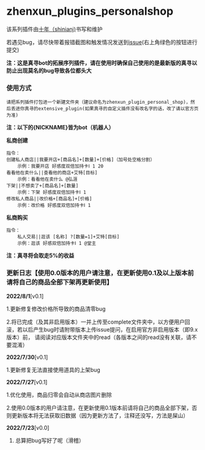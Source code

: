 
# zhenxun_plugins_personalshop
该系列插件由[十年（shinianj)](https://github.com/shinianj)书写和维护

若遇见bug，请尽快带着报错截图和触发情况发送到[issue](https://github.com/shinianj/zhenxun_plugin_personalshop/issues)(右上角绿色的按钮进行提交)

**注：这是真寻bot的拓展序列插件，请在使用时确保自己使用的是最新版的真寻以防止出现莫名的bug导致各位都头大**


### 使用方式

    请把系列插件打包进一个新建文件夹（建议命名为zhenxun_plugin_personal_shop)，然后丢进你真寻的extensive_plugin(如果真寻的自定义插件没有改名字的话，改了请以官方页为准)

**注：以下的{NICKNAME}皆为bot（机器人）**

**私商创建**

    指令：
    创建私人商店||我要开店+[商品名]+[数量]+[价格]（加号处空格分割）
        示例：我要开店 好感度双倍加持卡Ⅰ 1 20
    看看他在卖什么||查看他的商店+艾特[目标]
        示例：看看他在卖什么 @弘涯
    下架||不想卖了+[商品名]+[数量]
        示例：下架 好感度双倍加持卡Ⅰ 1 
    修改私人商品||改价格+[商品名]+[价格]
        示例：改价格 好感度双倍加持卡Ⅰ 1 

**私商购买**

    指令：
        私人交易||逛该 [名称] ?[数量=1]+艾特[目标]
        示例：逛该 好感双倍加持卡Ⅰ 1 @堂主

**注：真寻将会取走5%的收益**

### 更新日志【使用0.0版本的用户请注意，在更新使用0.1及以上版本前请将自己的商品全部下架再更新使用】
**2022/8/1**[v0.1]

1.更新修复修改价格所导致的商品清零bug

2.将已完成（及其非启用版本）一并上传至complete文件夹中，以方便用户回滚，若以后产生bug时请附带版本上传issue提问，在启用官方非启用版本（即9.x版本）前，
请阅读对应版本文件夹中的read（各版本之间的read没有关联，请不要混淆）

**2022/7/30**[v0.1]

1.更新修复无法直接使用道具的上架bug

**2022/7/27**[v0.1]

1.优化使用，商品归零会自动从商店图片删除

2.使用0.0版本的用户请注意，在更新使用0.1版本前请将自己的商品全部下架，否则更新版本将无法获取旧数据（因为更新方法了，注释还没写，方法是屎山）

**2022/7/23**[v0.0]

1. 总算把bug写好了呢（滑稽）




